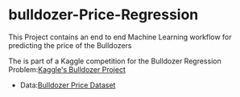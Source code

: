 # bulldozer-Price-Regression
This Project contains an end to end Machine Learning workflow for predicting the price of the Bulldozers

The is part of a Kaggle competition for the Bulldozer Regression Problem:[Kaggle's Bulldozer Project](https://www.kaggle.com/c/bluebook-for-bulldozers)
- Data:[Bulldozer Price Dataset](https://www.kaggle.com/competitions/bluebook-for-bulldozers/data)
